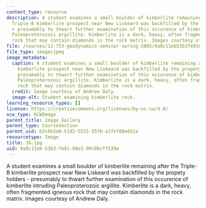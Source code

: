 ```yaml
---
content_type: resource
description: A student examines a small boulder of kimberlite remaining after the
  Triple-B kimberlite prospect near New Liskeard was backfilled by the propety holders
  - presumably to thwart further examination of this occurence of kimberlite intruding
  Paleoproterozoic argillite. Kimberlite is a dark, heavy, often fragmented igneous
  rock that may contain diamonds in the rock matrix. Images courtesy of Andrew Daly.
file: /courses/12-753-geodynamics-seminar-spring-2005/9a0c11eb53b37e9180e399c0bcff539a_16.jpg
file_type: image/jpeg
image_metadata:
  caption: A student examines a small boulder of kimberlite remaining after the Triple-B
    kimberlite prospect near New Liskeard was backfilled by the propety holders -
    presumably to thwart further examination of this occurence of kimberlite intruding
    Paleoproterozoic argillite. Kimberlite is a dark, heavy, often fragmented igneous
    rock that may contain diamonds in the rock matrix.
  credit: Image courtesy of Andrew Daly.
  image-alt: Student examining kimberlite rock.
learning_resource_types: []
license: https://creativecommons.org/licenses/by-nc-sa/4.0/
ocw_type: OCWImage
parent_title: Image Gallery
parent_type: CourseSection
parent_uid: b3c6b3e0-51d2-5533-55fb-a1fef08ed31a
resourcetype: Image
title: 16.jpg
uid: 9a0c11eb-53b3-7e91-80e3-99c0bcff539a
---
```

A student examines a small boulder of kimberlite remaining after the Triple-B kimberlite prospect near New Liskeard was backfilled by the propety holders - presumably to thwart further examination of this occurence of kimberlite intruding Paleoproterozoic argillite. Kimberlite is a dark, heavy, often fragmented igneous rock that may contain diamonds in the rock matrix. Images courtesy of Andrew Daly.